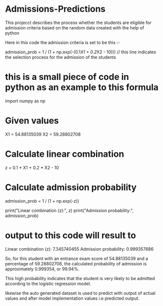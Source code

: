 
# Admissions-Predictions
This projecct describes the process whether the students are eligible for admission criteria based on the random data created with the help of python 


Here in this code the admission criteria is set to be this :- 

admission_prob = 1 / (1 + np.exp(-(0.1*X1 + 0.2*X2 - 10))) // this line indicates the selection process for the admission of the students

# this is a small piece of code in python as an example to this formula

import numpy as np

# Given values
X1 = 54.88135039
X2 = 59.28802708

# Calculate linear combination
z = 0.1 * X1 + 0.2 * X2 - 10

# Calculate admission probability
admission_prob = 1 / (1 + np.exp(-z))

print("Linear combination (z):", z)
print("Admission probability:", admission_prob)


# output to this code will result to 

Linear combination (z): 7.345740455
Admission probability: 0.999357686


So, for this student with an entrance exam score of 54.88135039 and a percentage of 59.28802708, the calculated probability of admission is approximately 0.999354, or 99.94%.

This high probability indicates that the student is very likely to be admitted according to the logistic regression model.

likewise the auto generated dataset is used to predict with output of actual values and after model implementation values i.e predicted output.

